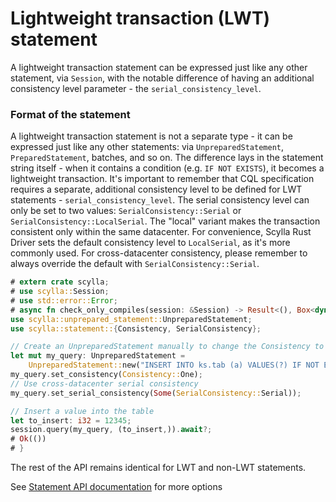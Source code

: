 # Lightweight transaction (LWT) statement

A lightweight transaction statement can be expressed just like any other statement, via `Session`, with the notable difference of having an additional consistency level parameter - the `serial_consistency_level`.


### Format of the statement
A lightweight transaction statement is not a separate type - it can be expressed just like any other statements: via `UnpreparedStatement`, `PreparedStatement`, batches, and so on. The difference lays in the statement string itself - when it contains a condition (e.g. `IF NOT EXISTS`), it becomes a lightweight transaction. It's important to remember that CQL specification requires a separate, additional consistency level to be defined for LWT statements - `serial_consistency_level`. The serial consistency level can only be set to two values: `SerialConsistency::Serial` or `SerialConsistency::LocalSerial`. The "local" variant makes the transaction consistent only within the same datacenter. For convenience, Scylla Rust Driver sets the default consistency level to `LocalSerial`, as it's more commonly used. For cross-datacenter consistency, please remember to always override the default with `SerialConsistency::Serial`.
```rust
# extern crate scylla;
# use scylla::Session;
# use std::error::Error;
# async fn check_only_compiles(session: &Session) -> Result<(), Box<dyn Error>> {
use scylla::unprepared_statement::UnpreparedStatement;
use scylla::statement::{Consistency, SerialConsistency};

// Create an UnpreparedStatement manually to change the Consistency to ONE
let mut my_query: UnpreparedStatement = 
    UnpreparedStatement::new("INSERT INTO ks.tab (a) VALUES(?) IF NOT EXISTS".to_string());
my_query.set_consistency(Consistency::One);
// Use cross-datacenter serial consistency
my_query.set_serial_consistency(Some(SerialConsistency::Serial));

// Insert a value into the table
let to_insert: i32 = 12345;
session.query(my_query, (to_insert,)).await?;
# Ok(())
# }
```

The rest of the API remains identical for LWT and non-LWT statements.

See [Statement API documentation](https://docs.rs/scylla/latest/scylla/statement/unprepared_statement/struct.UnpreparedStatement.html) for more options

